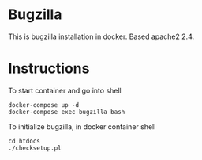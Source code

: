 # Bugzilla 
This is bugzilla installation in docker. Based apache2 2.4.

# Instructions
To start container and go into shell
```
docker-compose up -d
docker-compose exec bugzilla bash
```

To initialize bugzilla, in docker container shell

```
cd htdocs
./checksetup.pl
```
